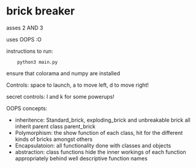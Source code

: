 # brick breaker
asses 2 AND 3

uses OOPS :O

instructions to run:

```python3
    python3 main.py
```

ensure that colorama and numpy are installed



Controls: space to launch, a to move left, d to move right!

secret controls: l and k for some powerups!

OOPS concepts:

- inheritence: Standard_brick, exploding_brick and unbreakable brick all inherit parent class parent_brick
- Polymorphism: the show function of each class, hit for the different kinds of bricks amongst others
- Encapsulatoion: all functionality done with classes and objects
- abstraction: class functions hide the inner workings of each function appropriately behind well descriptive function names

